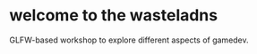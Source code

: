 welcome to the wasteladns
====================

GLFW-based workshop to explore different aspects of gamedev.
